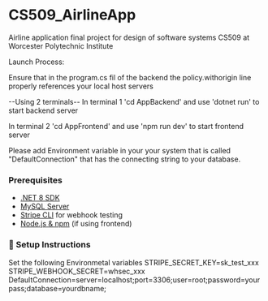 # CS509_AirlineApp
Airline application final project for design of software systems CS509 at Worcester Polytechnic Institute

Launch Process:

Ensure that in the program.cs fil of the backend the policy.withorigin line properly references your local host servers

--Using 2 terminals--
In terminal 1 'cd AppBackend' and use 'dotnet run' to start backend server

In terminal 2 'cd AppFrontend' and use 'npm run dev' to start frontend server



Please add Environment variable in your your system that is called "DefaultConnection" that has the connecting string to your database.

### Prerequisites

- [.NET 8 SDK](https://dotnet.microsoft.com/en-us/download)
- [MySQL Server](https://dev.mysql.com/downloads/mysql/)
- [Stripe CLI](https://stripe.com/docs/stripe-cli) for webhook testing
- [Node.js & npm](https://nodejs.org/) (if using frontend)

### 🔧 Setup Instructions
Set the following Environmetal variables
STRIPE_SECRET_KEY=sk_test_xxx
STRIPE_WEBHOOK_SECRET=whsec_xxx
DefaultConnection=server=localhost;port=3306;user=root;password=yourpass;database=yourdbname;